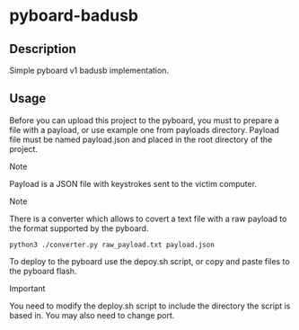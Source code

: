 # pyboard-badusb

## Description
Simple pyboard v1 badusb implementation.


## Usage

Before you can upload this project to the pyboard, you must to prepare a file with a payload, or use example one from payloads directory. Payload file must be named payload.json and placed in the root directory of the project.

> [!NOTE]
> Payload is a JSON file with keystrokes sent to the victim computer. 

> [!NOTE]
> There is a converter which allows to covert a text file with a raw payload to the format supported by the pyboard.

```
python3 ./converter.py raw_payload.txt payload.json
```

To deploy to the pyboard use the depoy.sh script, or copy and paste files to the pyboard flash.
> [!IMPORTANT]
> You need to modify the deploy.sh script to include the directory the script is based in. You may also need to change port.
